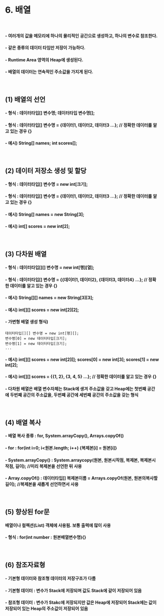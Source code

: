 # 6. 배열

<br>

#### - 여러개의 값을 메모리에 하나의 물리적인 공간으로 생성하고, 하나의 변수로 참조한다.
#### - 같은 종류의 데이터 타임만 저장이 가능하다.
#### - Runtime Area 영역의 Heap에 생성된다.
#### - 배열의 데이터는 연속적인 주소값을 가지게 된다.
<br>

## (1) 배열의 선언
#### - 형식 : 데이터타입[] 변수명; 데이터타입 변수명[];
#### - 형식 : 데이터타입[] 변수명 = {데이터1, 데이터2, 데이터3 ...};	// 정확한 데이터를 알고 있는 경우 {}
#### - 예시) String[] names;  int scores[];
<br>

## (2) 데이터 저장소 생성 및 할당
#### - 형식 : 데이터타입[] 변수명 = new int[크기];
#### - 형식 : 데이터타입[] 변수명 = {데이터1, 데이터2, 데이터3 ...};	// 정확한 데이터를 알고 있는 경우 {}
#### - 예시) String[] names = new String[3];
#### - 예시) int[] scores = new int[2];
<br>

## (3) 다차원 배열
#### - 형식 : 데이터타입[][] 변수명 = new int[행][열];
#### - 형식 : 데이터타입[] 변수명 = {{데이터1, 데이터2}, {데이터3, 데이터4} ...};	// 정확한 데이터를 알고 있는 경우 {}
#### - 예시) String[][] names = new String[3][3];
#### - 예시) int[][] scores = new int[2][2];
#### - 가변형 배열 생성 형식)
	데이터타입[][] 변수명 = new int[행][]; 
	변수명[0] = new 데이터타입[크기];
	변수명[1] = new 데이터타입[크기];
	...
#### - 예시) int[][] scores = new int[2][]; scores[0] = new int[3]; scores[1] = new int[2];
#### - 예시) int[][] scores = {{1, 2}, {3, 4, 5} ...};	// 정확한 데이터를 알고 있는 경우 {}
#### - 다차원 배열은 배열 변수자체는 Stack에 생겨 주소값을 갖고 Heap에는 첫번째 공간에 두번째 공간의 주소값을, 두번째 공간에 세번째 공간의 주소값을 갖는 형식
<br>
	
## (4) 배열 복사
#### - 배열 복사 종류 : for, System.arrayCopy(), Arrays.copyOf()
#### - for : for(int i=0; i<원본.length; i++) {복제본[i] = 원본[i]}
#### - System.arrayCopy() : System.arraycopy(원본, 원본시작점, 복제본, 복제본시작점, 길이);	//미리 복제본을 선언한 뒤 사용
#### - Array.copyOf() : 데이터타입[] 복제본이름 = Arrays.copyOf(원본, 원본의복사할길이);		//복제본을 새롭게 선언하면서 사용
<br>

## (5) 향상된 for문
#### 배열이나 컬렉션(List) 객체에 사용됨. 보통 출력에 많이 사용
#### - 형식 : for(int number : 원본배열변수명){}
<br>

## (6) 참조자료형
#### - 기본형 데이터와 참조형 데이터의 저장구조가 다름
#### - 기본형 데이터 : 변수가 Stack에 저장되며 값도 Stack에 같이 저장되어 있음
#### - 참조형 데이터 : 변수가 Stakc에 저장되지만 값은 Heap에 저장되어 Stack에는 값이 저장되어 있는 Heap의 주소값이 저장되어 있음


